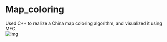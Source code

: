 # Map_coloring
Used C++ to realize a China map coloring algorithm, and visualized it using MFC.<br>
![img](https://github.com/Flanker-E/repository_photo-gif/blob/main/map_coloring.gif)

